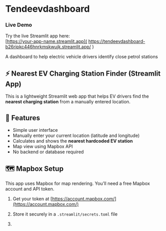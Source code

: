 # Tendeevdashboard

### Live Demo

Try the live Streamlit app here:  
[https://your-app-name.streamlit.app]( https://tendeevdashboard-b26ripkc446hnrkmskwujk.streamlit.app/ )

A dashboard to help electric vehicle drivers identify close petrol stations
## ⚡ Nearest EV Charging Station Finder (Streamlit App)

This is a lightweight Streamlit web app that helps EV drivers find the **nearest charging station** from a manually entered location.

## 🚀 Features

- Simple user interface
- Manually enter your current location (latitude and longitude)
- Calculates and shows the **nearest hardcoded EV station**
- Map view using Mapbox API
- No backend or database required

## 🗺️ Mapbox Setup

This app uses Mapbox for map rendering. You’ll need a free Mapbox account and API token.

1. Get your token at [https://account.mapbox.com/](https://account.mapbox.com/)
2. Store it securely in a `.streamlit/secrets.toml` file

3. 


